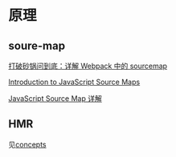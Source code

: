 # 原理

## soure-map

[打破砂锅问到底：详解 Webpack 中的 sourcemap](https://segmentfault.com/a/1190000008315937)

[Introduction to JavaScript Source Maps](https://www.html5rocks.com/en/tutorials/developertools/sourcemaps/)

[JavaScript Source Map 详解](http://www.ruanyifeng.com/blog/2013/01/javascript_source_map.html)

## HMR

见[concepts](https://webpack.js.org/concepts/hot-module-replacement)

